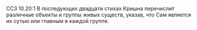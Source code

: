 ССЗ 10.20:1	В последующих двадцати стихах Кришна перечислит различные объекты и группы живых существ, указав, что Сам является их сутью или главным в каждой группе.
